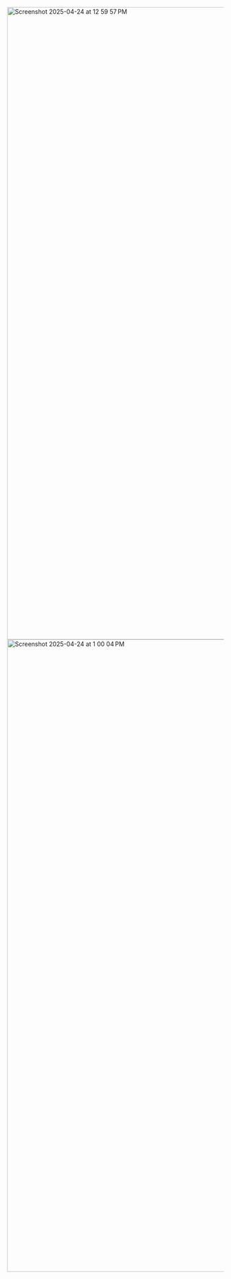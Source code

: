 <img width="1469" alt="Screenshot 2025-04-24 at 12 59 57 PM" src="https://github.com/user-attachments/assets/ea1593b5-7106-49ea-b5ea-4f9b6dd18901" />
<img width="1469" alt="Screenshot 2025-04-24 at 1 00 04 PM" src="https://github.com/user-attachments/assets/bd02e8fa-0dbb-476a-be3d-dec975d9911f" />
